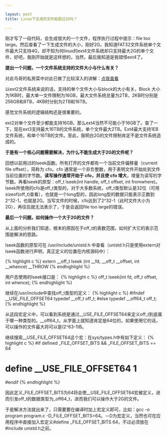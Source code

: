 ```yaml
---

layout: post
title: Linux下生成的文件能超过2G吗？

---
```


刚才写了一段代码，会生成很大的一个文件，程序执行过程中提示：file too large。然后查看了一下生成文件的大小，刚好2G。我知道FAT32文件系统单个文件最大只支持4G，却不知为何linux的ext4文件系统却只支持最大2G的单个文件，好吧，我刚开始就是这样想的，当然，最后我知道是我错怪ext4了。

**提出一个问题，一个文件系统支持的文件大小与什么有关？**

对此鸟哥的私房菜中对此已做了比较深入的讲解：[点我查看](http://vbird.dic.ksu.edu.tw/linux_basic/0230filesystem.php#harddisk-inode)

以ext2文件系统来说的话，支持的单个文件大小与block的大小有关，Block 大小为1KB时，最大单一文件限制为16GB，最大文件系统总量为2TB，2KB时分别是256GB和8TB，4KB时分别为2TB和16TB。

感觉文件系统的逻辑结构还是很重要的。

ext2对单个文件至少都能支持16GB，那么ext4当然不可能小于16GB了。查了一下，现在ext3支持最大16TB的文件系统，单个文件最大2TB。Ext4最大支持1EB文件系统，和单个16TB的文件。至此，我明白2G的文件限制肯定不是文件系统造成的。

**于是有一个核心问题需要解决，为什么不能生成大于2G的文件呢？**

回想以前用过的lseek函数。所有打开的文件都有一个当前文件偏移量（current file offset），简称为 cfo。cfo 通常是一个非负整数，用于表明文件开始处到文件当前位置的字节数。**读写操作通常开始于 cfo，并且使 cfo 增大**，增量为读写的字节数。再看lseek的原型：off_t lseek(int handle, off_t offset, int fromwhere)。lseek所使用的cfo是off_t类型的，对于大多数系统，off_t类型默认是32位（可用sizeof(off_t)查看），也就是一个long型的，因此long型的数据只能表示正数到2^32-1，也就是2G。当写文件的时候，cfo达到了2^32-1（此时文件大小为2G），再往后就无法表示了，于是会返回file too large的错误。

**最后一个问题，如何操作一个大于2G的文件？**

从上面的分析我们知道，根本的原因在于off_t的表数范围，如何扩大它的表示范围是解决的思路。

lseek函数的原型可在 /usr/include/unistd.h 中查看（unistd.h只是使用extern对lseek函数进行声明，真正定义的位置在内核源码中）：

{% highlight c %}
extern __off_t lseek (int __fd, __off_t __offset, int __whence) __THROW
{% endhighlight %}

用户态使用的lseek接口是：
{% highlight c %}
off_t lseek(int fd, off_t offset, int whence);
{% endhighlight %}

继续在/usr/include中查找off_t类型的定义：
{% highlight c %}
#ifndef __USE_FILE_OFFSET64
typedef __off_t off_t;
#else
typedef __off64_t off_t;
{% endhighlight %}

从这段宏定义中，可以看到系统是通过__USE_FILE_OFFSET64来定义off_t到底属于哪一种类型的。__off64_t，从字面上就知道肯定是64位的，如果使用它的话，可以操作的文件最大将可以是(2^63-1)B。

继续搜索__USE_FILE_OFFSET64这个宏：在sys/types.h中有如下定义：
{% highlight c %}
#if defined _FILE_OFFSET_BITS && _FILE_OFFSET_BITS == 64
# define __USE_FILE_OFFSET64    1
#endif
{% endhighlight %}

因此定义_FILE_OFFSET_BITS为64将会使__USE_FILE_OFFSET64宏被定义，进而引发off_t的数据类型为_off64_t，进而我们可以操作大于2G的文件。

于是解决方法就出来了，只需要要在编译时加上宏定义即可，比如：gcc -o program program.c -D_FILE_OFFSET_BITS=64。－D为宏定义，当然也可在应用程序中直接加入宏定义#define _FILE_OFFSET_BITS 64，不过必须放在#include unistd.h之前。
